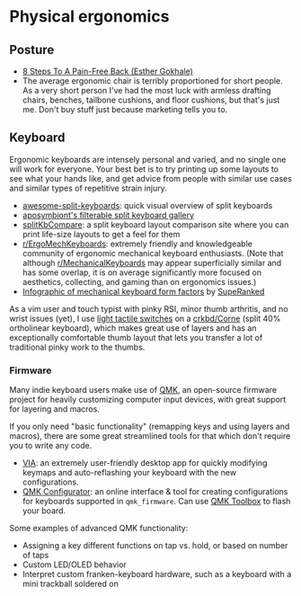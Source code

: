 # Physical ergonomics

## Posture

- [8 Steps To A Pain-Free Back (Esther Gokhale)](https://www.goodreads.com/book/show/2275868.8_Steps_to_a_Pain_Free_Back)
- The average ergonomic chair is terribly proportioned for short people. As a very short person I've had the most luck with armless drafting chairs, benches, tailbone cushions, and floor cushions, but that's just me. Don't buy stuff just because marketing tells you to.

## Keyboard
Ergonomic keyboards are intensely personal and varied, and no single one will work for everyone. Your best bet is to try printing up some layouts to see what your hands like, and get advice from people with similar use cases and similar types of repetitive strain injury.

- [awesome-split-keyboards](https://github.com/diimdeep/awesome-split-keyboards): quick visual overview of split keyboards
- [aposymbiont's filterable split keyboard gallery](https://aposymbiont.github.io/split-keyboards/)
- [splitKbCompare](https://jhelvy.shinyapps.io/splitkbcompare/): a split keyboard layout comparison site where you can print life-size layouts to get a feel for them
- [r/ErgoMechKeyboards](https://www.reddit.com/r/ErgoMechKeyboards/): extremely friendly and knowledgeable community of ergonomic mechanical keyboard enthusiasts. (Note that although [r/MechanicalKeyboards](https://reddit.com/r/MechanicalKeyboards) may appear superficially similar and has some overlap, it is on average significantly more focused on aesthetics, collecting, and gaming than on ergonomics issues.)
- [Infographic of mechanical keyboard form factors](https://i0.wp.com/superanked.com/wp-content/uploads/2020/10/SupeRanked-X04-Custom-Mechanical-Keyboard-Infographic-Desk-Mat-V3-Main.jpg?fit=2048%2C2048&ssl=1) by [SupeRanked](https://superanked.com)

As a vim user and touch typist with pinky RSI, minor thumb arthritis, and no wrist issues (yet), I use [light tactile switches](https://input.club/the-comparative-guide-to-mechanical-switches/tactile/hako-violet/) on a [crkbd/Corne](https://github.com/foostan/crkbd) (split 40% ortholinear keyboard), which makes great use of layers and has an exceptionally comfortable thumb layout that lets you transfer a lot of traditional pinky work to the thumbs.

### Firmware

Many indie keyboard users make use of [QMK](https://qmk.fm/), an open-source 
firmware project for heavily customizing computer input devices, with great 
support for layering and macros.

If you only need "basic functionality" (remapping keys and using layers and 
macros), there are some great streamlined tools for that which don't require 
you to write any code.
- [VIA](https://caniusevia.com/): an extremely user-friendly desktop app for quickly modifying keymaps and auto-reflashing your keyboard with the new configurations.
- [QMK Configurator](https://config.qmk.fm/): an online interface & tool for creating configurations for keyboards supported in `qmk_firmware`. Can use [QMK Toolbox](https://qmk.fm/toolbox/) to flash your board.

Some examples of advanced QMK functionality:
- Assigning a key different functions on tap vs. hold, or based on number of taps
- Custom LED/OLED behavior
- Interpret custom franken-keyboard hardware, such as a keyboard with a mini trackball soldered on
